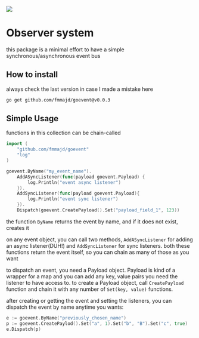 [![](https://godoc.org/github.com/fmmajd/goevent?status.svg)](https://godoc.org/github.com/fmmajd/goevent)

# Observer system

this package is a minimal effort to have a simple synchronous/asynchronous event bus

## How to install
always check the last version in case I made a mistake here
```bash
go get github.com/fmmajd/goevent@v0.0.3
``` 

## Simple Usage
functions in this collection can be chain-called
```go
import (
    "github.com/fmmajd/goevent"
    "log"
)

goevent.ByName("my_event_name").
    AddASyncListener(func(payload goevent.Payload) {
        log.Println("event async listener")  
    }).
    AddSyncListener(func(payload goevent.Payload){
        log.Println("event sync listener")
    }).
    Dispatch(goevent.CreatePayload().Set("payload_field_1", 123))
```

the function `ByName` returns the event by name, and if it does not exist, creates it

on any event object, you can call two methods, `AddASyncListener` for adding an async listener(DUH!) and `AddSyncListener` for sync listeners.
both these functions return the event itself, so you can chain as many of those as you want

to dispatch an event, you need a Payload object. Payload is kind of a wrapper for a map and you can add any key, value pairs you need the listener to have access to.
to create a Payload object, call `CreatePayload` function and chain it with any number of `Set(key, value)` functions.

after creating or getting the event and setting the listeners, you can dispatch the event by name anytime you wants:
```go
e := goevent.ByName("previously_chosen_name")
p := goevent.CreatePaylod().Set("a", 1).Set("b", "B").Set("c", true)
e.Dispatch(p)
``` 


